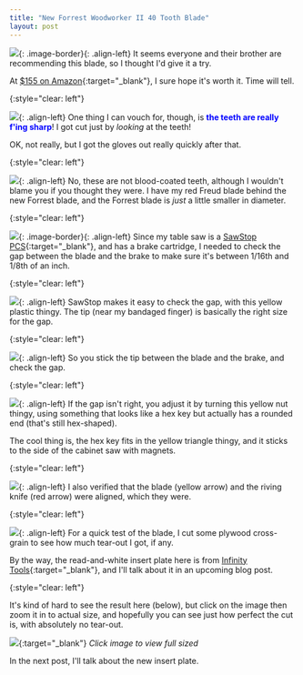 ```yaml
---
title: "New Forrest Woodworker II 40 Tooth Blade"
layout: post
---
```

![](/assets/images-posts/2019-06-11.1.02.jpg){: .image-border}{: .align-left}
It seems everyone and their brother are recommending this blade, so I thought I'd give it a try.

At [$155 on Amazon](https://amzn.to/2MQgEng){:target="_blank"}, I sure hope it's worth it. Time will tell.

{:style="clear: left"}

![](/assets/images-posts/2019-06-11.1.03.jpg){: .align-left}
One thing I can vouch for, though, is <span style="color:blue">**the teeth are really f'ing sharp**</span>! I got cut just by *looking* at the teeth!

OK, not really, but I got the gloves out really quickly after that.

{:style="clear: left"}

![](/assets/images-posts/2019-06-11.1.04.jpg){: .align-left}
No, these are not blood-coated teeth, although I wouldn't blame you if you thought they were. I have my red Freud blade behind the new Forrest blade, and the Forrest blade is *just* a little smaller in diameter.

{:style="clear: left"}

![](/assets/images-posts/2019-06-11.1.05.jpg){: .image-border}{: .align-left}
Since my table saw is a [SawStop PCS](https://www.woodcraft.com/products/sawstop-1-75-hp-professional-cabinet-saw-with-36-professional-t-glide-fence-system-pcs175-tgp236){:target="_blank"}, and has a brake cartridge, I needed to check the gap between the blade and the brake to make sure it's between 1/16th and 1/8th of an inch.

{:style="clear: left"}

![](/assets/images-posts/2019-06-11.1.06.jpg){: .align-left}
SawStop makes it easy to check the gap, with this yellow plastic thingy. The tip (near my bandaged finger) is basically the right size for the gap.

{:style="clear: left"}

![](/assets/images-posts/2019-06-11.1.07.jpg){: .align-left}
So you stick the tip between the blade and the brake, and check the gap.

{:style="clear: left"}

![](/assets/images-posts/2019-06-11.1.08.jpg){: .align-left}
If the gap isn't right, you adjust it by turning this yellow nut thingy, using something that looks like a hex key but actually has a rounded end (that's still hex-shaped).

The cool thing is, the hex key fits in the yellow triangle thingy, and it sticks to the side of the cabinet saw with magnets.

{:style="clear: left"}

![](/assets/images-posts/2019-06-11.1.09.jpg){: .align-left}
I also verified that the blade (yellow arrow) and the riving knife (red arrow) were aligned, which they were.

{:style="clear: left"}

![](/assets/images-posts/2019-06-11.1.10.jpg){: .align-left}
For a quick test of the blade, I cut some plywood cross-grain to see how much tear-out I got, if any.

By the way, the read-and-white insert plate here is from [Infinity Tools](https://www.infinitytools.com/saw-blades-accessories/table-saw/table-saw-zero-clearance-inserts){:target="_blank"}, and I'll talk about it in an upcoming blog post.

{:style="clear: left"}

It's kind of hard to see the result here (below), but click on the image then zoom it in to actual size, and hopefully you can see just how perfect the cut is, with absolutely no tear-out.

[![](/assets/images-posts/2019-06-11.1.11.jpg)](/assets/images-posts/2019-06-11.1.11.jpg){:target="_blank"}
*Click image to view full sized*

In the next post, I'll talk about the new insert plate.
